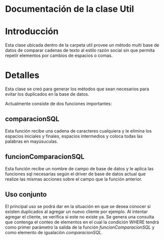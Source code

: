 # Documentación de la clase Util

# Introducción #

Esta clase ubicada dentro de la carpeta util provee un método multi base de datos de comparar cadenas de texto al estilo razón social sin que permita repetir elementos por cambios de espacios o comas.

# Detalles #

Esta clase se creó para generar los métodos que sean necesarios para evitar los duplicados en la base de datos.

Actualmente consiste de dos funciones importantes:

## comparacionSQL ##

Esta función recibe una cadena de caracteres cualquiera y le elimina los espacios iniciales y finales, espacios intermedios y coloca todas las palabras en mayúsuculas.

## funcionComparacionSQL ##

Esta función recibe un nombre de campo de base de datos y le aplica las funciones sql necesarias según el driver de base de datos actual que realize las mismas acciones sobre el campo que la función anterior.

## Uso conjunto ##

El principal uso se podrá dar en la situación en que se desea conocer si existen duplicados al agregar un nuevo cliente por ejemplo. Al intentar agregar el cliente, se verifica si este no existe ya.
Se genera una consulta que contenga el conteo de elementos en el cual la condición WHERE tendrá como primer parámetro la salida de la función _funcionComparacionSQL_ y como elemento de igualaciòn _comparacionSQL_.